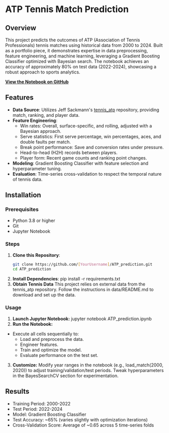 # ATP Tennis Match Prediction

## Overview
This project predicts the outcomes of ATP (Association of Tennis Professionals) tennis matches using historical data from 2000 to 2024. Built as a portfolio piece, it demonstrates expertise in data preprocessing, feature engineering, and machine learning, leveraging a Gradient Boosting Classifier optimized with Bayesian search. The notebook achieves an accuracy of approximately 80% on test data (2022-2024), showcasing a robust approach to sports analytics.

**[View the Notebook on GitHub](ATP_prediction.ipynb)**

## Features
- **Data Source**: Utilizes Jeff Sackmann's [tennis_atp](https://github.com/JeffSackmann/tennis_atp) repository, providing match, ranking, and player data.
- **Feature Engineering**:
  - Win rates: Overall, surface-specific, and rolling, adjusted with a Bayesian approach.
  - Serve statistics: First serve percentage, win percentages, aces, and double faults per match.
  - Break point performance: Save and conversion rates under pressure.
  - Head-to-head (H2H) records between players.
  - Player form: Recent game counts and ranking point changes.
- **Modeling**: Gradient Boosting Classifier with feature selection and hyperparameter tuning.
- **Evaluation**: Time-series cross-validation to respect the temporal nature of tennis data.

## Installation

### Prerequisites
- Python 3.8 or higher
- Git
- Jupyter Notebook

### Steps
1. **Clone this Repository**:
   ```bash
   git clone https://github.com/[YourUsername]/ATP_prediction.git
   cd ATP_prediction
2. **Install Dependencies**:
   pip install -r requirements.txt
3. **Obtain Tennis Data**
    This project relies on external data from the tennis_atp repository.
    Follow the instructions in data/README.md to download and set up the data.

### Usage

1. **Launch Jupyter Notebook:**
  jupyter notebook ATP_prediction.ipynb
2. **Run the Notebook:**
- Execute all cells sequentially to:
  - Load and preprocess the data.
  - Engineer features.
  - Train and optimize the model.
  - Evaluate performance on the test set.

3. **Customize:**
Modify year ranges in the notebook (e.g., load_match(2000, 2020)) to adjust training/validation/test periods.
Tweak hyperparameters in the BayesSearchCV section for experimentation.

## Results

- Training Period: 2000-2022
- Test Period: 2022-2024
- Model: Gradient Boosting Classifier
- Test Accuracy: ~65% (varies slightly with optimization iterations)
- Cross-Validation Score: Average of ~0.65 across 5 time-series folds
